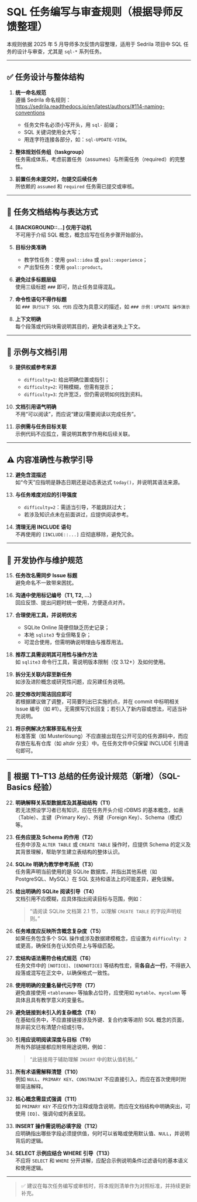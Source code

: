 # SQL 任务编写与审查规则（根据导师反馈整理）

本规则依据 2025 年 5 月导师多次反馈内容整理，适用于 Sedrila 项目中 SQL 任务的设计与审查，尤其是 `sql-*` 系列任务。

---

## ✅ 任务设计与整体结构

1. **统一命名规范**  
   遵循 Sedrila 命名规则：https://sedrila.readthedocs.io/en/latest/authors/#114-naming-conventions  
   - 任务文件名必须小写开头，用 `sql-` 前缀；  
   - SQL 关键词使用全大写；  
   - 用连字符连接各部分，如：`sql-UPDATE-VIEW`。

2. **整体规划任务组（taskgroup）**  
   任务需成体系，考虑前置任务（assumes）与所需任务（required）的完整性。

3. **前置任务未提交时，勿提交后续任务**  
   所依赖的 `assumed` 和 `required` 任务需已提交或审核。

---

## 📘 任务文档结构与表达方式

4. **[BACKGROUND::...] 仅用于动机**  
   不可用于介绍 SQL 概念，概念应写在任务步骤开始部分。

5. **目标分类准确**  
   - 教学性任务：使用 `goal::idea` 或 `goal::experience`；  
   - 产出型任务：使用 `goal::product`。

6. **避免过多标题层级**  
   使用三级标题 `###` 即可，防止任务显得混乱。

7. **命令性语句不得作标题**  
   如 `### 执行以下 SQL 代码` 应改为具意义的描述，如 `### 示例：UPDATE 操作演示`

8. **上下文明确**  
   每个段落或代码块需说明其目的，避免读者迷失上下文。

---

## 📖 示例与文档引用

9. **提供权威参考来源**  
   - `difficulty=1`: 给出明确位置或指引；  
   - `difficulty=2`: 可稍模糊，但需有提示；  
   - `difficulty=3`: 允许宽泛，但仍需说明如何找到资料。

10. **文档引用语气明确**  
    不用“可以阅读”，而应说“建议/需要阅读以完成任务”。

11. **示例需与任务目标关联**  
    示例代码不应孤立，需说明其教学作用和后续关联。

---

## ⚠️ 内容准确性与教学引导

12. **避免含混描述**  
    如“今天”应指明是静态日期还是动态表达式 `today()`，并说明其语法来源。

13. **与任务难度对应的引导强度**  
    - `difficulty=2`：需适当引导，不能跳跃过大；  
    - 若涉及知识点未在前面讲过，应提供阅读参考。

14. **清理无用 INCLUDE 语句**  
    不再使用的 `[INCLUDE::...]` 应彻底移除，避免冗余。

---

## 🧩 开发协作与维护规范

15. **任务改名需同步 Issue 标题**  
    避免命名不一致带来困扰。

16. **沟通中使用标记编号（T1, T2, ...）**  
    回应反馈、提出问题时统一使用，方便逐点对齐。

17. **合理使用工具，并说明优劣**  
    - SQLite Online 简便但缺乏历史记录；  
    - 本地 `sqlite3` 专业但略复杂；  
    - 可混合使用，但需明确说明理由与推荐用法。

18. **推荐工具需说明其可用性与操作方法**  
    如 `sqlite3` 命令行工具，需说明版本限制（仅 3.12+）及如何使用。

19. **拆分无关联内容至新任务**  
    如涉及进阶概念或研究性问题，应另建任务说明。

20. **提交修改时简洁回应即可**  
    若根据建议做了调整，可简要列出已实施的点，并在 commit 中标明相关 Issue 编号（如 #1）。无需撰写冗长回复；若引入了新内容或想法，可适当补充说明。

21. **将示例解决方案移至私有分支**  
    标准答案（如 Musterlösung）不应直接出现在公开可见的任务源码中，而应存放在私有仓库（如 altdir 分支）中。在任务文件中只保留 INCLUDE 引用语句即可。

---

## 🧱 根据 T1–T13 总结的任务设计规范（新增）（SQL-Basics 经验）

22. **明确解释关系型数据库及其基础结构（T1）**  
    若无法预设学习者已有知识，应在任务开头介绍 rDBMS 的基本概念，如表（Table）、主键（Primary Key）、外键（Foreign Key）、Schema（模式）等。

23. **任务应提及 Schema 的作用（T2）**  
    任务中涉及 `ALTER TABLE` 或 `CREATE TABLE` 操作时，应提供 Schema 的定义及其背景理解，帮助学生建立表结构的整体认识。

24. **SQLite 明确为教学参考系统（T3）**  
    任务需声明当前使用的是 SQLite 数据库，并指出其他系统（如 PostgreSQL、MySQL）在 SQL 支持和语法上的可能差异，避免误解。

25. **给出明确的 SQLite 阅读引导（T4）**  
    文档引用不应模糊，应具体指出阅读目标与范围，例如：  
    > “请阅读 SQLite 文档第 2.1 节，以理解 `CREATE TABLE` 的字段声明规则。”

26. **任务难度应反映所含概念复杂度（T5）**  
    如果任务包含多个 SQL 操作或涉及数据建模概念，应设置为 `difficulty: 2` 或更高，确保任务在认知负荷上与等级匹配。

27. **宏结构语法需符合格式规范（T6）**  
    任务文件中的 `[NOTICE]`、`[ENDNOTICE]` 等结构性宏，需**各自占一行**，不得嵌入段落或混写在正文中，以确保格式一致性。

28. **使用明确的变量名替代元字符（T7）**  
    避免直接使用 `<tablename>` 等抽象占位符，应使用如 `mytable`、`mycolumn` 等具体且具有教学意义的变量名。

29. **避免链接到未引入的复杂概念（T8）**  
    在基础任务中，不应直接链接涉及外键、复合约束等进阶 SQL 概念的页面，除非前文已有清楚介绍或引导。

30. **引用应说明阅读深度与目标（T9）**  
    所有外部链接都应附带用途说明，例如：  
    > “此链接用于辅助理解 `INSERT` 中的默认值机制。”

31. **所有术语需解释清楚（T10）**  
    例如 `NULL`、`PRIMARY KEY`、`CONSTRAINT` 不应直接引入，而应在首次使用时附带简洁解释。

32. **核心概念需显式强调（T11）**  
    如 `PRIMARY KEY` 不应仅作为注释或隐含说明，而应在文档结构中明确突出，可使用 `[EQ]`、强调句或列表呈现。

33. **INSERT 操作需说明必填字段（T12）**  
    应明确指出哪些字段必须提供值，何时可以省略或使用默认值、`NULL`，并说明背后的逻辑。

34. **SELECT 示例应结合 WHERE 引导（T13）**  
    不应将 `SELECT` 和 `WHERE` 分开讲解，应配合示例说明条件过滤语句的基本语义和使用逻辑。

---

> ✅ 建议在每次任务编写或审核时，将本规则清单作为对照标准，并持续更新补充。
